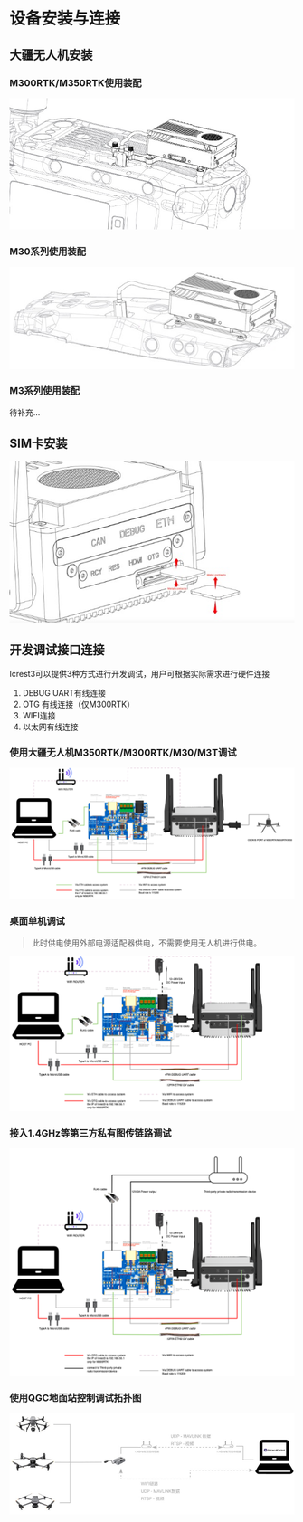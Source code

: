 # 设备安装与连接

## **大疆无人机安装**

### M300RTK/M350RTK使用装配

![M300%20M350](../images/M300%20M350.jpg)



### M30系列使用装配

![M30](../images/M30.jpg)



### M3系列使用装配
待补充...

## **SIM卡安装**

![SIM](../images/SIM.jpg)

## 


## **开发调试接口连接**
Icrest3可以提供3种方式进行开发调试，用户可根据实际需求进行硬件连接
1. DEBUG UART有线连接
2. OTG 有线连接（仅M300RTK）
3. WIFI连接
4. 以太网有线连接

### 使用大疆无人机M350RTK/M300RTK/M30/M3T调试

![云冠3硬件连接图-大疆无人机调试](../images/%E4%BA%91%E5%86%A03%E7%A1%AC%E4%BB%B6%E8%BF%9E%E6%8E%A5%E5%9B%BE-%E5%A4%A7%E7%96%86%E6%97%A0%E4%BA%BA%E6%9C%BA%E8%B0%83%E8%AF%95.png)

### 桌面单机调试

> 此时供电使用外部电源适配器供电，不需要使用无人机进行供电。

![云冠3硬件连接图-桌面单机调试](../images/%E4%BA%91%E5%86%A03%E7%A1%AC%E4%BB%B6%E8%BF%9E%E6%8E%A5%E5%9B%BE-%E6%A1%8C%E9%9D%A2%E5%8D%95%E6%9C%BA%E8%B0%83%E8%AF%95.png)

### 接入1.4GHz等第三方私有图传链路调试

![云冠3硬件连接图-第三方图传链路接入](../images/%E4%BA%91%E5%86%A03%E7%A1%AC%E4%BB%B6%E8%BF%9E%E6%8E%A5%E5%9B%BE-%E7%AC%AC%E4%B8%89%E6%96%B9%E5%9B%BE%E4%BC%A0%E9%93%BE%E8%B7%AF%E6%8E%A5%E5%85%A5.png)

### 使用QGC地面站控制调试拓扑图

![使用QGC地面站控制调试拓扑图](../images/%E4%BD%BF%E7%94%A8QGC%E5%9C%B0%E9%9D%A2%E7%AB%99%E6%8E%A7%E5%88%B6%E8%B0%83%E8%AF%95%E6%8B%93%E6%89%91%E5%9B%BE.jpg)
